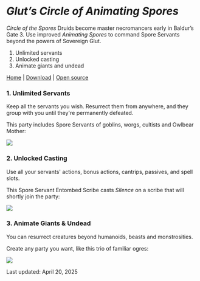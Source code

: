 # *Glut’s Circle of Animating Spores*

*Circle of the Spores* Druids become master necromancers early in Baldur’s Gate 3. Use improved *Animating Spores* to command Spore Servants beyond the powers of Sovereign Glut.

1. Unlimited servants
2. Unlocked casting
3. Animate giants and undead

[Home](https://circleofthespores.dev) | [Download](https://mod.io/g/baldursgate3/m/circle-of-the-spores-dev) | [Open source](https://github.com/mstephenson6/bg3-mod-glut/tree/main)

### **1. Unlimited Servants**

Keep all the servants you wish. Resurrect them from anywhere, and they group with you until they're permanently defeated.

This party includes Spore Servants of goblins, worgs, cultists and Owlbear Mother:

![](https://lh7-rt.googleusercontent.com/docsz/AD_4nXeeB7Soxux2QhOhNfrXyyAe6xxJdeNM15Kt6DAce5Wt3PfhPrG_-Yrn3NJR8tvO-A7hMwwRY-wp3-QFBO3-3IZfMZfgfdZsJBJ-8Mp4K_qKXwY4m_5QaRdLViutgwxn5QGenEX6vA?key=MillLzlOW0L4C_nAUsXejC07)

### **2. Unlocked Casting**

Use all your servants' actions, bonus actions, cantrips, passives, and spell slots.

This Spore Servant Entombed Scribe casts *Silence* on a scribe that will shortly join the party:

![](https://lh7-rt.googleusercontent.com/docsz/AD_4nXfE5vj2MjZJnZE7rNpA9lczby_b0XnWe-BL61ona3lLAvfdqAc-JhCsFcufXlhaf6kp8fHAGoBnj-Y2x7zu2vTi4hNdl0JGQV4NF0j8MKoNyHDEBKtpcqh_4YW4vulr3Fun1leX?key=MillLzlOW0L4C_nAUsXejC07)

### **3. Animate Giants & Undead**

You can resurrect creatures beyond humanoids, beasts and monstrosities.

Create any party you want, like this trio of familiar ogres:

![](https://lh7-rt.googleusercontent.com/docsz/AD_4nXeObK2-PndwluXiFCIeajVYtLZxjqh1g5PRNSytjanX2ef_jfvj1fyqPrSpJOsd-htvmZ5qL6SIv9uuQUX2ue3Yk5tB_r9EZmgJKWci2Zr2zA-B4lVm1YpwZxsibjfW96jmuJS8Qg?key=MillLzlOW0L4C_nAUsXejC07)

Last updated: April 20, 2025
